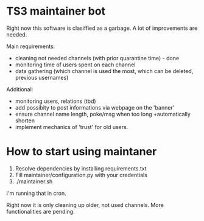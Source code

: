 TS3 maintainer bot
==================

Right now this software is clasiffied as a garbage. A lot of improvements are needed.

Main requirements:
- cleaning not needed channels (with prior quarantine time) - done
- monitoring time of users spent on each channel
- data gathering (which channel is used the most, which can be deleted, previous usernames)



Additional:
- monitoring users, relations (tbd)
- add possibity to post informations via webpage on the 'banner'
- ensure channel name length, poke/msg when too long +automatically shorten
- implement mechanics of 'trust' for old users.



How to start using maintaner
============================

1. Resolve dependencies by installing requirements.txt
2. Fill maintainer/configuration.py with your credentials
3. ./maintainer.sh


I'm running that in cron.

Right now it is only cleaning up older, not used channels. More functionalities are pending. 
